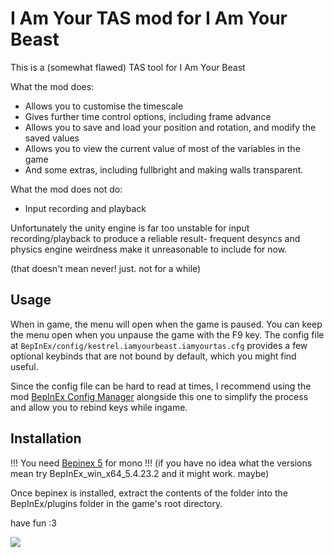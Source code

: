 # I Am Your TAS mod for I Am Your Beast

This is a (somewhat flawed) TAS tool for I Am Your Beast

What the mod does:

- Allows you to customise the timescale
- Gives further time control options, including frame advance
- Allows you to save and load your position and rotation, and modify the saved values
- Allows you to view the current value of most of the variables in the game
- And some extras, including fullbright and making walls transparent.

What the mod does not do:

- Input recording and playback

Unfortunately the unity engine is far too unstable for input recording/playback to produce a reliable result- frequent desyncs and physics engine weirdness make it unreasonable to include for now.

(that doesn't mean never! just. not for a while)

## Usage

When in game, the menu will open when the game is paused. You can keep the menu open when you unpause the game with the F9 key. The config file at `BepInEx/config/kestrel.iamyourbeast.iamyourtas.cfg` provides a few optional keybinds that are not bound by default, which you might find useful.

Since the config file can be hard to read at times, I recommend using the mod [BepInEx Config Manager](https://github.com/BepInEx/BepInEx.ConfigurationManager) alongside this one to simplify the process and allow you to rebind keys while ingame.

## Installation

!!! You need [Bepinex 5](https://github.com/BepInEx/BepInEx/releases/latest) for mono !!!
(if you have no idea what the versions mean try BepInEx_win_x64_5.4.23.2 and it might work. maybe)

Once bepinex is installed, extract the contents of the folder into the BepInEx/plugins folder in the game's root directory.

have fun :3

![](https://files.catbox.moe/9zrygr.png)
